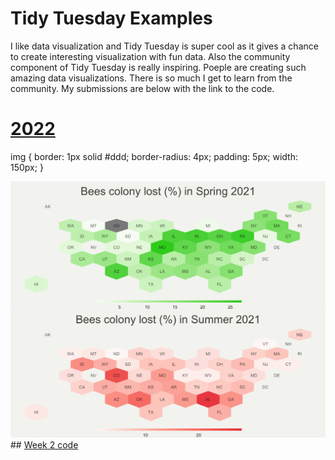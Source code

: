 # Tidy Tuesday Examples


I like data visualization and Tidy Tuesday is super cool as it gives a chance to create interesting visualization with fun data. Also the community component of Tidy Tuesday is really inspiring. Poeple are creating such amazing data visualizations. There is so much I get to learn from the community. My submissions are below with the link to the code.

# <a href= "https://github.com/vratchaudhary/TidyTuesday_data_viz/tree/master/2022"> 2022 </a>
 img {
  border: 1px solid #ddd;
  border-radius: 4px;
  padding: 5px;
  width: 150px;
}

<img src="https://github.com/vratchaudhary/TidyTuesday_data_viz/blob/master/2022/Week2/p.png" alt="Week 2">
## <a href= "https://github.com/vratchaudhary/TidyTuesday_data_viz/blob/master/2022/Week2/2022_week2.R"> Week 2 code </a>

